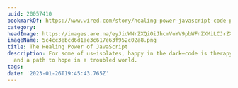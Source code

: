 ```yaml
---
uuid: 20057410
bookmarkOf: https://www.wired.com/story/healing-power-javascript-code-programming/
category:
headImage: https://images.are.na/eyJidWNrZXQiOiJhcmVuYV9pbWFnZXMiLCJrZXkiOiIyMDA1NzQxMC9vcmlnaW5hbF81YzRjYzNlYmNkNmQxYWUzYzYxN2U2M2Y5NTJjMDJhOC5wbmciLCJlZGl0cyI6eyJyZXNpemUiOnsid2lkdGgiOjEyMDAsImhlaWdodCI6MTIwMCwiZml0IjoiaW5zaWRlIiwid2l0aG91dEVubGFyZ2VtZW50Ijp0cnVlfSwid2VicCI6eyJxdWFsaXR5Ijo5MH0sImpwZWciOnsicXVhbGl0eSI6OTB9LCJyb3RhdGUiOm51bGx9fQ==?bc=0
imageName: 5c4cc3ebcd6d1ae3c617e63f952c02a8.png
title: The Healing Power of JavaScript
description: For some of us—isolates, happy in the dark—code is therapy, an escape
  and a path to hope in a troubled world.
tags:
date: '2023-01-26T19:45:43.765Z'
---
```

